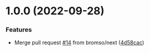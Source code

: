 # 1.0.0 (2022-09-28)


### Features

* Merge pull request [#14](https://github.com/bromso/design-tokens/issues/14) from bromso/next ([4d58cac](https://github.com/bromso/design-tokens/commit/4d58cac3bf85b1ffed18bbdf0743455fe353539e))
